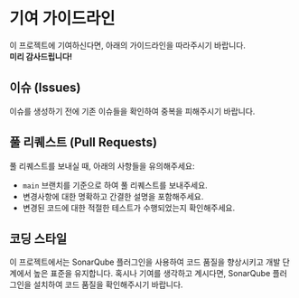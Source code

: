 # 기여 가이드라인

이 프로젝트에 기여하신다면, 아래의 가이드라인을 따라주시기 바랍니다.  
**미리 감사드립니다!**

## 이슈 (Issues)

이슈를 생성하기 전에 기존 이슈들을 확인하여 중복을 피해주시기 바랍니다.

## 풀 리퀘스트 (Pull Requests)

풀 리퀘스트를 보내실 때, 아래의 사항들을 유의해주세요:

- `main` 브랜치를 기준으로 하여 풀 리퀘스트를 보내주세요.
- 변경사항에 대한 명확하고 간결한 설명을 포함해주세요.
- 변경된 코드에 대한 적절한 테스트가 수행되었는지 확인해주세요.

## 코딩 스타일

이 프로젝트에서는 SonarQube 플러그인을 사용하여 코드 품질을 향상시키고 개발 단계에서 높은 표준을 유지합니다.
혹시나 기여를 생각하고 계시다면, SonarQube 플러그인을 설치하여 코드 품질을 확인해주시기 바랍니다.